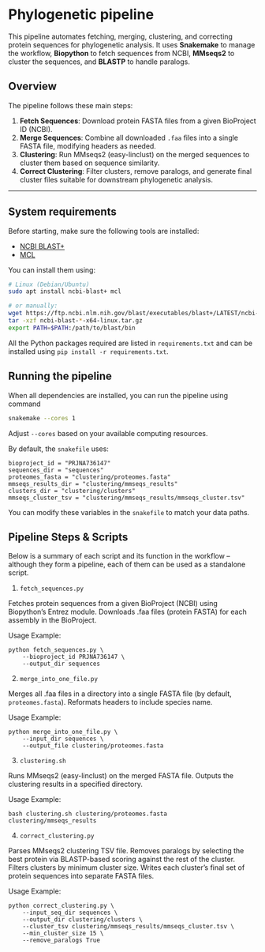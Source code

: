 # Phylogenetic pipeline

This pipeline automates fetching, merging, clustering, and correcting protein sequences for phylogenetic analysis. It uses **Snakemake** to manage the workflow, **Biopython** to fetch sequences from NCBI, **MMseqs2** to cluster the sequences, and **BLASTP** to handle paralogs.

## Overview

The pipeline follows these main steps:

1. **Fetch Sequences**: Download protein FASTA files from a given BioProject ID (NCBI).
2. **Merge Sequences**: Combine all downloaded `.faa` files into a single FASTA file, modifying headers as needed.
3. **Clustering**: Run MMseqs2 (easy-linclust) on the merged sequences to cluster them based on sequence similarity.
4. **Correct Clustering**: Filter clusters, remove paralogs, and generate final cluster files suitable for downstream phylogenetic analysis.

---

## System requirements

Before starting, make sure the following tools are installed:
- [NCBI BLAST+](https://ftp.ncbi.nlm.nih.gov/blast/executables/blast+/LATEST/)
- [MCL](https://micans.org/mcl/)

You can install them using:
```bash
# Linux (Debian/Ubuntu)
sudo apt install ncbi-blast+ mcl

# or manually:
wget https://ftp.ncbi.nlm.nih.gov/blast/executables/blast+/LATEST/ncbi-blast-*-x64-linux.tar.gz
tar -xzf ncbi-blast-*-x64-linux.tar.gz
export PATH=$PATH:/path/to/blast/bin
```

All the Python packages required are listed in `requirements.txt` and can be installed using `pip install -r requirements.txt`.



## Running the pipeline

When all dependencies are installed, you can run the pipeline using command

```bash
snakemake --cores 1
```

Adjust `--cores` based on your available computing resources.

By default, the `snakefile` uses:
```
bioproject_id = "PRJNA736147"
sequences_dir = "sequences"
proteomes_fasta = "clustering/proteomes.fasta"
mmseqs_results_dir = "clustering/mmseqs_results"
clusters_dir = "clustering/clusters"
mmseqs_cluster_tsv = "clustering/mmseqs_results/mmseqs_cluster.tsv"
```
You can modify these variables in the `snakefile` to match your data paths.


## Pipeline Steps & Scripts

Below is a summary of each script and its function in the workflow – although they form a pipeline, each of them can be used as a standalone script.

1. `fetch_sequences.py`

Fetches protein sequences from a given BioProject (NCBI) using Biopython’s Entrez module.
Downloads .faa files (protein FASTA) for each assembly in the BioProject.

Usage Example:

```
python fetch_sequences.py \
    --bioproject_id PRJNA736147 \
    --output_dir sequences
```

2. `merge_into_one_file.py`

Merges all .faa files in a directory into a single FASTA file (by default, `proteomes.fasta`).
Reformats headers to include species name.

Usage Example:

```
python merge_into_one_file.py \
    --input_dir sequences \
    --output_file clustering/proteomes.fasta
```

3. `clustering.sh`

Runs MMseqs2 (easy-linclust) on the merged FASTA file.
Outputs the clustering results in a specified directory.

Usage Example:

```
bash clustering.sh clustering/proteomes.fasta clustering/mmseqs_results
```

4. `correct_clustering.py`

Parses MMseqs2 clustering TSV file.
Removes paralogs by selecting the best protein via BLASTP-based scoring against the rest of the cluster.
Filters clusters by minimum cluster size.
Writes each cluster’s final set of protein sequences into separate FASTA files.

Usage Example:

```
python correct_clustering.py \
    --input_seq_dir sequences \
    --output_dir clustering/clusters \
    --cluster_tsv clustering/mmseqs_results/mmseqs_cluster.tsv \
    --min_cluster_size 15 \
    --remove_paralogs True
```
